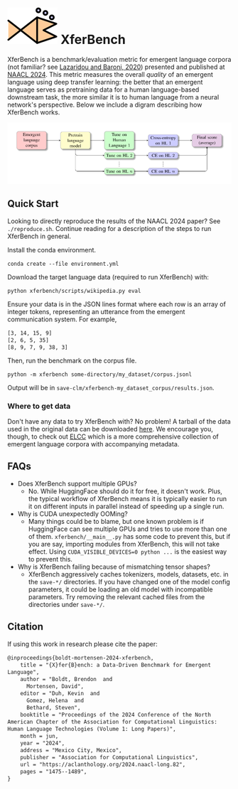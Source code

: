 ![XferBench logo](./assets/logo.svg)
XferBench
=========

XferBench is a benchmark/evaluation metric for emergent language corpora (not
familiar? see [Lazaridou and Baroni, 2020](https://arxiv.org/abs/2006.02419))
presented and published at [NAACL
2024](https://aclanthology.org/2024.naacl-long.82/).  This metric measures the
overall _quality_ of an emergent language using deep transfer learning: the
better that an emergent language serves as pretraining data for a human
language-based downstream task, the more similar it is to human language from
a neural network's perspective.  Below we include a digram describing how
XferBench works.

![Benchmark architecture](./assets/benchmark-chart.svg)


## Quick Start

Looking to directly reproduce the results of the NAACL 2024 paper?  See
`./reproduce.sh`.  Continue reading for a description of the steps to run
XferBench in general.

Install the conda environment.

    conda create --file environment.yml

Download the target language data (required to run XferBench) with:

    python xferbench/scripts/wikipedia.py eval

Ensure your data is in the JSON lines format where each row is an array of
integer tokens, representing an utterance from the emergent communication
system.  For example,

    [3, 14, 15, 9]
    [2, 6, 5, 35]
    [8, 9, 7, 9, 38, 3]

Then, run the benchmark on the corpus file.

    python -m xferbench some-directory/my_dataset/corpus.jsonl

Output will be in `save-clm/xferbench-my_dataset_corpus/results.json`.


### Where to get data

Don't have any data to try XferBench with?  No problem!  A tarball of the data
used in the original data can be downloaded
[here](http://patient.lti.cs.cmu.edu:12001/xferbench-paper-data.tar.gz).  We
encourage you, though, to check out
[ELCC](https://huggingface.co/datasets/bboldt/elcc) which is a more
comprehensive collection of emergent language corpora with accompanying
metadata.


## FAQs
- Does XferBench support multiple GPUs?
    - No.  While HuggingFace should do it for free, it doesn't work.  Plus, the
      typical workflow of XferBench means it is typically easier to run it on
      different inputs in parallel instead of speeding up a single run.
- Why is CUDA unexpectedly OOMing?
    - Many things could be to blame, but one known problem is if HuggingFace
      can see multiple GPUs and tries to use more than one of them.
      `xferbench/__main__.py` has some code to prevent this, but if you are
      say, importing modules from XferBench, this will not take effect.  Using
      `CUDA_VISIBLE_DEVICES=0 python ...` is the easiest way to prevent this.
- Why is XferBench failing because of mismatching tensor shapes?
    - XferBench aggressively caches tokenizers, models, datasets, etc. in the `save-*/` directories. If you have changed one of the model config parameters, it could be loading an old model with incompatible parameters.  Try removing the relevant cached files from the directories under `save-*/`.

## Citation

If using this work in research please cite the paper:

    @inproceedings{boldt-mortensen-2024-xferbench,
        title = "{X}fer{B}ench: a Data-Driven Benchmark for Emergent Language",
        author = "Boldt, Brendon  and
          Mortensen, David",
        editor = "Duh, Kevin  and
          Gomez, Helena  and
          Bethard, Steven",
        booktitle = "Proceedings of the 2024 Conference of the North American Chapter of the Association for Computational Linguistics: Human Language Technologies (Volume 1: Long Papers)",
        month = jun,
        year = "2024",
        address = "Mexico City, Mexico",
        publisher = "Association for Computational Linguistics",
        url = "https://aclanthology.org/2024.naacl-long.82",
        pages = "1475--1489",
    }
